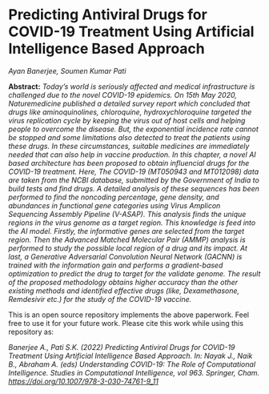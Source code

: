 # Predicting Antiviral Drugs for COVID-19 Treatment Using Artificial Intelligence Based Approach

_Ayan Banerjee, Soumen Kumar Pati_

**Abstract:**
_Today’s world is seriously affected and medical infrastructure is challenged due to the novel COVID-19 epidemics. On 15th May 2020, Naturemedicine published a detailed survey report which concluded that drugs like aminoquinolines, chloroquine, hydroxychloroquine targeted the virus replication cycle by keeping the virus out of host cells and helping people to overcome the disease. But, the exponential incidence rate cannot be stopped and some limitations also detected to treat the patients using these drugs. In these circumstances, suitable medicines are immediately needed that can also help in vaccine production. In this chapter, a novel AI based architecture has been proposed to obtain influencial drugs for the COVID-19 treatment. Here, The COVID-19 (MT050943 and MT012098) data are taken from the NCBI database, submitted by the Government of India to build tests and find drugs. A detailed analysis of these sequences has been performed to find the noncoding percentage, gene density, and abundances in functional gene categories using Virus Amplicon Sequencing Assembly Pipeline (V-ASAP). This analysis finds the unique regions in the virus genome as a target region. This knowledge is feed into the AI model. Firstly, the informative genes are selected from the target region. Then the Advanced Matched Molecular Pair (AMMP) analysis is performed to study the possible local region of a drug and its impact. At last, a Generative Adversarial Convolution Neural Network (GACNN) is trained with the information gain and performs a gradient-based optimization to predict the drug to target for the validate genome. The result of the proposed methodology obtains higher accuracy than the other existing methods and identified effective drugs (like, Dexamethasone, Remdesivir etc.) for the study of the COVID-19 vaccine._

This is an open source repository implements the above paperwork. Feel free to use it for your future work. Please cite this work while using this repository as:

_Banerjee A., Pati S.K. (2022) Predicting Antiviral Drugs for COVID-19 Treatment Using Artificial Intelligence Based Approach. In: Nayak J., Naik B., Abraham A. (eds) Understanding COVID-19: The Role of Computational Intelligence. Studies in Computational Intelligence, vol 963. Springer, Cham. https://doi.org/10.1007/978-3-030-74761-9_11_
